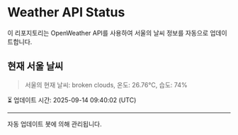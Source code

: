 
# Weather API Status

이 리포지토리는 OpenWeather API를 사용하여 서울의 날씨 정보를 자동으로 업데이트합니다.

## 현재 서울 날씨
> 서울의 현재 날씨: broken clouds, 온도: 26.76°C, 습도: 74%

⏳ 업데이트 시간: 2025-09-14 09:40:02 (UTC)

---
자동 업데이트 봇에 의해 관리됩니다.
